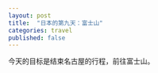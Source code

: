 ```yaml
---
layout: post
title:  "日本的第九天：富士山"
categories: travel
published: false
---
```


今天的目标是结束名古屋的行程，前往富士山。

